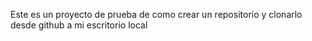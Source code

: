 Este es un proyecto de prueba de como crear un repositorio y clonarlo desde github a mi escritorio local